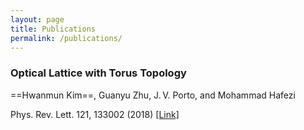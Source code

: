 ```yaml
---
layout: page
title: Publications
permalink: /publications/
---
```


### Optical Lattice with Torus Topology
==Hwanmun Kim==, Guanyu Zhu, J. V. Porto, and Mohammad Hafezi

Phys. Rev. Lett. 121, 133002 (2018) [[Link]](https://journals.aps.org/prl/abstract/10.1103/PhysRevLett.121.133002)
